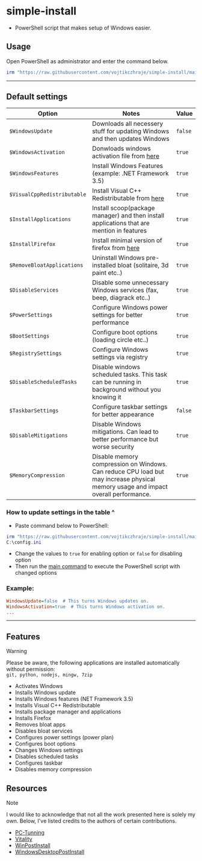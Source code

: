 # simple-install
- PowerShell script that makes setup of Windows easier.

## Usage
Open PowerShell as administrator and enter the command below. <br />
```powershell
irm "https://raw.githubusercontent.com/vojtikczhraje/simple-install/main/simple-install.ps1" | iex
```
---
## Default settings

| Option | Notes | Value |
|----------|----------|----------|
| `$WindowsUpdate` | Downloads all necessery stuff for updating Windows and then updates Windows | `false` |
| `$WindowsActivation` | Donwloads windows activation file from [here](https://github.com/massgravel/Microsoft-Activation-Scripts) | `true` |
| `$WindowsFeatures` | Install Windows Features (example: .NET Framework 3.5) | `true` |
| `$VisualCppRedistributable` | Install Visual C++ Redistributable from [here](https://github.com/abbodi1406/vcredist) | `true` |
| `$InstallApplications` | Install scoop(package manager) and then install applications that are mention in features | `true` |
| `$InstallFirefox` | Install minimal version of firefox from [here](https://github.com/amitxv/firefox) | `true` |
| `$RemoveBloatApplications` | Uninstall Windows pre-installed bloat (solitaire, 3d paint etc..) | `true` |
| `$DisableServices` | Disable some unnecessary Windows services (fax, beep, diagrack etc..) | `true` |
| `$PowerSettings` | Configure Windows power settings for better performance | `true` |
| `$BootSettings` | Configure boot options (loading circle etc..) | `true` |
| `$RegistrySettings` | Configure Windows settings via registry | `true` |
| `$DisableScheduledTasks` | Disable windows scheduled tasks. This task can be running in background without you knowing it | `true` |
| `$TaskbarSettings` | Configure taskbar settings for better appearance | `false` |
| `$DisableMitigations ` | Disable Windows mitigations. Can lead to better performance but worse security | `true` |
| `$MemoryCompression ` | Disable memory compression on Windows. Can reduce CPU load but may increase physical memory usage and impact overall performance. | `true` |

### How to update settings in the table ^
- Paste command below to PowerShell:
```powershell
irm "https://raw.githubusercontent.com/vojtikczhraje/simple-install/main/assets/config.ini" -OutFile "C:\config.ini"
C:\config.ini
```

- Change the values to `true` for enabling option or `false` for disabling option
- Then run the [main command](https://github.com/vojtikczhraje/simple-install#simple-install) to execute the PowerShell script with changed options

### Example:
```ini
WindowsUpdate=false  # This turns Windows updates on.
WindowsActivation=true  # This turns Windows activation on.
...
```

---

## Features
> [!WARNING]  
> Please be aware, the following applications are installed automatically without permission: <br />
> `git, python, nodejs, mingw, 7zip`
- Activates Windows
- Installs Windows update
- Installs Windows features (NET Framework 3.5)
- Installs Visual C++ Redistributable
- Installs package manager and applications
- Installs Firefox
- Removes bloat apps
- Disables bloat services
- Configures power settings (power plan)
- Configures boot options
- Changes Windows settings
- Disables scheduled tasks
- Configures taskbar
- Disables memory compression
  

## Resources
> [!NOTE]  
> I would like to acknowledge that not all the work presented here is solely my own. Below, I've listed credits to the authors of certain contributions.
- [PC-Tunning](https://github.com/amitxv/PC-Tuning)
- [Vitality](https://github.com/vojtikczhraje/Vitality)
- [WinPostInstall](https://github.com/jhx0/WinPostInstall)
- [WindowsDesktopPostInstall](https://gist.github.com/elipriaulx/afab55846e4ebc8854466c439a79fccc)
